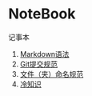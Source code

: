 # NoteBook

记事本

1. [Markdown语法](/docs/Markdown语法.md)
2. [Git提交规范](/docs/Git提交规范.md)
3. [文件（夹）命名规范](/docs/文件命名规范.md)
4. [冷知识](/docs/冷知识.md)
